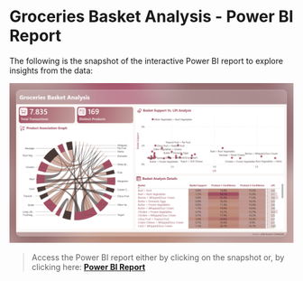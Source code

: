 # Groceries Basket Analysis - Power BI Report

The following is the snapshot of the interactive Power BI report to explore insights from the data:

<p align='center'>
  <a href="https://app.powerbi.com/view?r=eyJrIjoiMWFlNGE1ZDAtNjg2YS00NTNkLTkwMjgtNzg5OGFkNWIxYWQ1IiwidCI6IjI5MmY4YmYxLTg2NzQtNGM0Ny05Yzk1LWMwNDYzZGQxMGRlNCJ9&embedImagePlaceholder=true&pageName=b67e3f421da06b0c0027">
    <img src="../resources/readme_images/powerbi_report.png" alt="Power BI Report" style="0">
  </a>
</p>

> Access the Power BI report either by clicking on the snapshot or, by clicking here: **[Power BI Report][powerbi_link]**

[powerbi_link]: https://app.powerbi.com/view?r=eyJrIjoiMWFlNGE1ZDAtNjg2YS00NTNkLTkwMjgtNzg5OGFkNWIxYWQ1IiwidCI6IjI5MmY4YmYxLTg2NzQtNGM0Ny05Yzk1LWMwNDYzZGQxMGRlNCJ9&embedImagePlaceholder=true&pageName=b67e3f421da06b0c0027